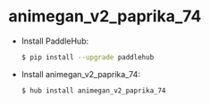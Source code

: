 # animegan_v2_paprika_74
* Install PaddleHub: 

    ```bash
    $ pip install --upgrade paddlehub
    ```

* Install animegan_v2_paprika_74: 

    ```bash
    $ hub install animegan_v2_paprika_74
    ```
